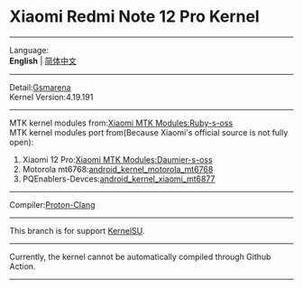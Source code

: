 # Xiaomi Redmi Note 12 Pro Kernel  
***
Language:  
**English** | [简体中文](README_CN.md)
***
Detail:[Gsmarena](https://www.gsmarena.com/xiaomi_redmi_note_12_pro-11955.php)  
Kernel Version:4.19.191  
***  
MTK kernel modules from:[Xiaomi MTK Modules:Ruby-s-oss](https://github.com/MiCode/MTK_kernel_modules/tree/ruby-s-oss)  
MTK kernel modules port from(Because Xiaomi's official source is not fully open):  
1. Xiaomi 12 Pro:[Xiaomi MTK Modules:Daumier-s-oss](https://github.com/MiCode/MTK_kernel_modules/tree/daumier-s-oss)  
2. Motorola mt6768:[android_kernel_motorola_mt6768](https://github.com/moto-common/android_kernel_motorola_mt6768)  
3. PQEnablers-Devces:[android_kernel_xiaomi_mt6877](https://github.com/PQEnablers-Devices/android_kernel_xiaomi_mt6877)  
***
Compiler:[Proton-Clang](https://github.com/kdrag0n/proton-clang)  
***
This branch is for support [KernelSU](https://github.com/tiann/KernelSU). 
***
Currently, the kernel cannot be automatically compiled through Github Action.  
***